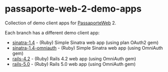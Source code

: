 # passaporte-web-2-demo-apps

Collection of demo client apps for [PassaporteWeb](http://www.passaporteweb.com.br) 2.

Each branch has a different demo client app:

- [sinatra-1.4](https://github.com/myfreecomm/passaporte-web-2-demo-apps/tree/sinatra-1.4) - (Ruby) Simple Sinatra web app (using plan OAuth2 gem)
- [sinatra-1.4-omniauth](https://github.com/myfreecomm/passaporte-web-2-demo-apps/tree/sinatra-1.4-omniauth) - (Ruby) Simple Sinatra web app (using OmniAuth gem)
- [rails-4.2](https://github.com/myfreecomm/passaporte-web-2-demo-apps/tree/rails-4.2) - (Ruby) Rails 4.2 web app (using OmniAuth gem)
- [rails-5.0](https://github.com/myfreecomm/passaporte-web-2-demo-apps/tree/rails-5.0) - (Ruby) Rails 5.0 web app (using OmniAuth gem)
